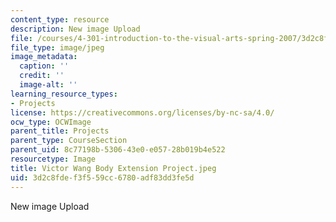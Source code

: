```yaml
---
content_type: resource
description: New image Upload
file: /courses/4-301-introduction-to-the-visual-arts-spring-2007/3d2c8fdef3f559cc6780adf83dd3fe5d_VictorWangBodyExtensionProject.jpeg
file_type: image/jpeg
image_metadata:
  caption: ''
  credit: ''
  image-alt: ''
learning_resource_types:
- Projects
license: https://creativecommons.org/licenses/by-nc-sa/4.0/
ocw_type: OCWImage
parent_title: Projects
parent_type: CourseSection
parent_uid: 8c77198b-5306-43e0-e057-28b019b4e522
resourcetype: Image
title: Victor Wang Body Extension Project.jpeg
uid: 3d2c8fde-f3f5-59cc-6780-adf83dd3fe5d
---
```

New image Upload